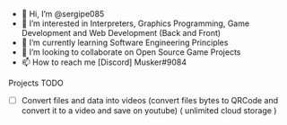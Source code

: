 - 👋 Hi, I’m @sergipe085
- 👀 I’m interested in Interpreters, Graphics Programming, Game Development and Web Development (Back and Front)
- 🌱 I’m currently learning Software Engineering Principles
- 💞️ I’m looking to collaborate on Open Source Game Projects
- 📫 How to reach me [Discord] Musker#9084

<!---
sergipe085/sergipe085 is a ✨ special ✨ repository because its `README.md` (this file) appears on your GitHub profile.
You can click the Preview link to take a look at your changes.
--->

Projects TODO
- [ ] Convert files and data into videos (convert files bytes to QRCode and convert it to a video and save on youtube) ( unlimited cloud storage )
